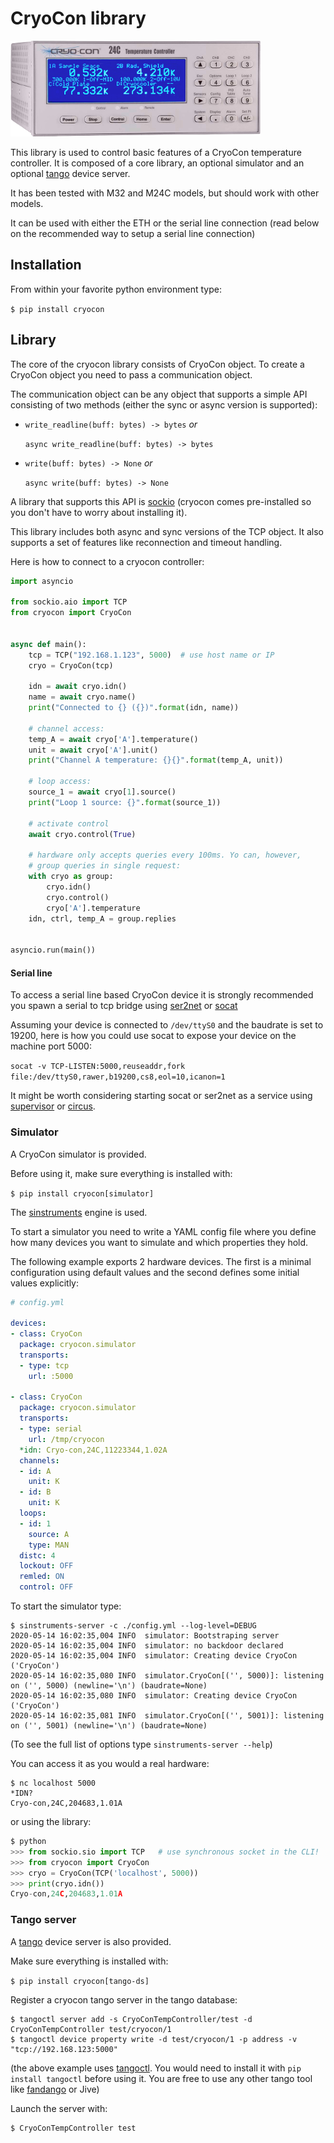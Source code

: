 # CryoCon library

![CryoCon M24C](docs/cryocon_M24C_small.png)

This library is used to control basic features of a CryoCon temperature
controller. It is composed of a core library, an optional simulator and
an optional [tango](https://tango-controls.org/) device server.

It has been tested with M32 and M24C models, but should work with other models.

It can be used with either the ETH or the serial line connection (read below
on the recommended way to setup a serial line connection)

## Installation

From within your favorite python environment type:

`$ pip install cryocon`


## Library

The core of the cryocon library consists of CryoCon object.
To create a CryoCon object you need to pass a communication object.

The communication object can be any object that supports a simple API
consisting of two methods (either the sync or async version is supported):

* `write_readline(buff: bytes) -> bytes` *or*

  `async write_readline(buff: bytes) -> bytes`

* `write(buff: bytes) -> None` *or*

  `async write(buff: bytes) -> None`

A library that supports this API is [sockio](https://pypi.org/project/sockio/)
(cryocon comes pre-installed so you don't have to worry about installing it).

This library includes both async and sync versions of the TCP object. It also
supports a set of features like reconnection and timeout handling.

Here is how to connect to a cryocon controller:

```python
import asyncio

from sockio.aio import TCP
from cryocon import CryoCon


async def main():
    tcp = TCP("192.168.1.123", 5000)  # use host name or IP
    cryo = CryoCon(tcp)

    idn = await cryo.idn()
    name = await cryo.name()
    print("Connected to {} ({})".format(idn, name))

    # channel access:
    temp_A = await cryo['A'].temperature()
    unit = await cryo['A'].unit()
    print("Channel A temperature: {}{}".format(temp_A, unit))

    # loop access:
    source_1 = await cryo[1].source()
    print("Loop 1 source: {}".format(source_1))

    # activate control
    await cryo.control(True)

    # hardware only accepts queries every 100ms. Yo can, however,
    # group queries in single request:
    with cryo as group:
        cryo.idn()
        cryo.control()
        cryo['A'].temperature
    idn, ctrl, temp_A = group.replies


asyncio.run(main())
```

#### Serial line

To access a serial line based CryoCon device it is strongly recommended you spawn
a serial to tcp bridge using [ser2net](https://linux.die.net/man/8/ser2net) or
[socat](https://linux.die.net/man/1/socat)

Assuming your device is connected to `/dev/ttyS0` and the baudrate is set to 19200,
here is how you could use socat to expose your device on the machine port 5000:

`socat -v TCP-LISTEN:5000,reuseaddr,fork file:/dev/ttyS0,rawer,b19200,cs8,eol=10,icanon=1`

It might be worth considering starting socat or ser2net as a service using
[supervisor](http://supervisord.org/) or [circus](https://circus.rtfd.io/).

### Simulator

A CryoCon simulator is provided.

Before using it, make sure everything is installed with:

`$ pip install cryocon[simulator]`

The [sinstruments](https://pypi.org/project/sinstruments/) engine is used.

To start a simulator you need to write a YAML config file where you define
how many devices you want to simulate and which properties they hold.

The following example exports 2 hardware devices. The first is a minimal
configuration using default values and the second defines some initial values
explicitly:

```yaml
# config.yml

devices:
- class: CryoCon
  package: cryocon.simulator
  transports:
  - type: tcp
    url: :5000

- class: CryoCon
  package: cryocon.simulator
  transports:
  - type: serial
    url: /tmp/cryocon
  *idn: Cryo-con,24C,11223344,1.02A
  channels:
  - id: A
    unit: K
  - id: B
    unit: K
  loops:
  - id: 1
    source: A
    type: MAN
  distc: 4
  lockout: OFF
  remled: ON
  control: OFF
```

To start the simulator type:

```terminal
$ sinstruments-server -c ./config.yml --log-level=DEBUG
2020-05-14 16:02:35,004 INFO  simulator: Bootstraping server
2020-05-14 16:02:35,004 INFO  simulator: no backdoor declared
2020-05-14 16:02:35,004 INFO  simulator: Creating device CryoCon ('CryoCon')
2020-05-14 16:02:35,080 INFO  simulator.CryoCon[('', 5000)]: listening on ('', 5000) (newline='\n') (baudrate=None)
2020-05-14 16:02:35,080 INFO  simulator: Creating device CryoCon ('CryoCon')
2020-05-14 16:02:35,081 INFO  simulator.CryoCon[('', 5001)]: listening on ('', 5001) (newline='\n') (baudrate=None)
```

(To see the full list of options type `sinstruments-server --help`)

You can access it as you would a real hardware:

```terminal
$ nc localhost 5000
*IDN?
Cryo-con,24C,204683,1.01A
```

or using the library:
```python
$ python
>>> from sockio.sio import TCP   # use synchronous socket in the CLI!
>>> from cryocon import CryoCon
>>> cryo = CryoCon(TCP('localhost', 5000))
>>> print(cryo.idn())
Cryo-con,24C,204683,1.01A
```

### Tango server

A [tango](https://tango-controls.org/) device server is also provided.

Make sure everything is installed with:

`$ pip install cryocon[tango-ds]`

Register a cryocon tango server in the tango database:
```
$ tangoctl server add -s CryoConTempController/test -d CryoConTempController test/cryocon/1
$ tangoctl device property write -d test/cryocon/1 -p address -v "tcp://192.168.123:5000"
```

(the above example uses [tangoctl](https://pypi.org/project/tangoctl/). You would need
to install it with `pip install tangoctl` before using it. You are free to use any other
tango tool like [fandango](https://pypi.org/project/fandango/) or Jive)

Launch the server with:

```terminal
$ CryoConTempController test